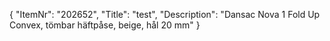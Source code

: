{
  "ItemNr": "202652",
  "Title": "test",
  "Description": "Dansac Nova 1 Fold Up Convex, tömbar häftpåse, beige, hål 20 mm"
}